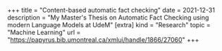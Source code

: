 +++
title = "Content-based automatic fact checking"
date = 2021-12-31
description = "My Master's Thesis on Automatic Fact Checking using modern Language Models at UdeM"
[extra]
kind = "Research"
topic = "Machine Learning"
url = "https://papyrus.bib.umontreal.ca/xmlui/handle/1866/27060"
+++

